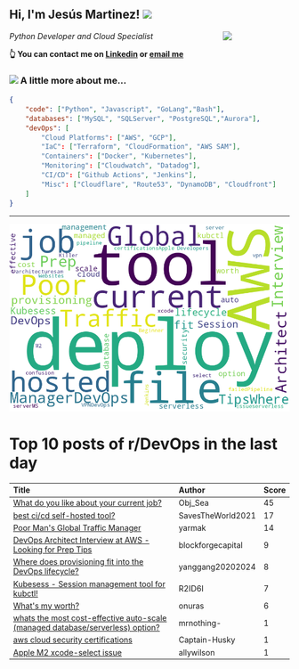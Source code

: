 <!--
**jmartinezl/jmartinezl** is a ✨ _special_ ✨ repository because its `README.md` (this file) appears on your GitHub profile.

Here are some ideas to get you started:

- 🔭 I’m currently working on ...
- 🌱 I’m currently learning ...
- 👯 I’m looking to collaborate on ...
- 🤔 I’m looking for help with ...
- 💬 Ask me about ...
- 📫 How to reach me: ...
- 😄 Pronouns: ...
- ⚡ Fun fact: ...
-->

<h2>Hi, I'm Jesús Martinez! <img src="https://media.giphy.com/media/WUlplcMpOCEmTGBtBW/giphy.gif" width="30"> </h2>
<img align='right' src="https://media.giphy.com/media/NytMLKyiaIh6VH9SPm/giphy.gif" width="120">
<p><em>Python Developer and Cloud Specialist
</em></p>

**👆 You can contact me on [Linkedin](https://www.linkedin.com/in/jes%C3%BAs-martinez-2b7b10104/) or [email me](mailto:jesus.mtz.lorenzo@gmail.com)**

### <img src="https://media.giphy.com/media/VgCDAzcKvsR6OM0uWg/giphy.gif" width="50"> A little more about me...  

```json
{
    "code": ["Python", "Javascript", "GoLang","Bash"],
    "databases": ["MySQL", "SQLServer", "PostgreSQL","Aurora"],
    "devOps": [
        "Cloud Platforms": ["AWS", "GCP"],
        "IaC": ["Terraform", "CloudFormation", "AWS SAM"],
        "Containers": ["Docker", "Kubernetes"],
        "Monitoring": ["Cloudwatch", "Datadog"],
        "CI/CD": ["Github Actions", "Jenkins"],
        "Misc": ["Cloudflare", "Route53", "DynamoDB", "Cloudfront"]
    ]
}
```
---

![Wordcloud](./cloud.png)

# Top 10 posts of r/DevOps in the last day

| Title | Author | Score |
|:---|:---|:---|
| [What do you like about your current job?](https://www.reddit.com/r/devops/comments/wtipvx/what_do_you_like_about_your_current_job/) | Obj_Sea | 45 |
| [best ci/cd self-hosted tool?](https://www.reddit.com/r/devops/comments/wtj1f4/best_cicd_selfhosted_tool/) | SavesTheWorld2021 | 17 |
| [Poor Man's Global Traffic Manager](https://www.reddit.com/r/devops/comments/wtha6w/poor_mans_global_traffic_manager/) | yarmak | 14 |
| [DevOps Architect Interview at AWS - Looking for Prep Tips](https://www.reddit.com/r/devops/comments/wtcuvr/devops_architect_interview_at_aws_looking_for/) | blockforgecapital | 9 |
| [Where does provisioning fit into the DevOps lifecycle?](https://www.reddit.com/r/devops/comments/wtjg3e/where_does_provisioning_fit_into_the_devops/) | yanggang20202024 | 8 |
| [Kubesess - Session management tool for kubctl!](https://www.reddit.com/r/devops/comments/wt5yft/kubesess_session_management_tool_for_kubctl/) | R2ID6I | 7 |
| [What's my worth?](https://www.reddit.com/r/devops/comments/wt71d0/whats_my_worth/) | onuras | 6 |
| [whats the most cost-effective auto-scale (managed database/serverless) option?](https://www.reddit.com/r/devops/comments/wtqssm/whats_the_most_costeffective_autoscale_managed/) | mrnothing- | 1 |
| [aws cloud security certifications](https://www.reddit.com/r/devops/comments/wtxufo/aws_cloud_security_certifications/) | Captain-Husky | 1 |
| [Apple M2 xcode-select issue](https://www.reddit.com/r/devops/comments/wtbcp9/apple_m2_xcodeselect_issue/) | allywilson | 1 |
